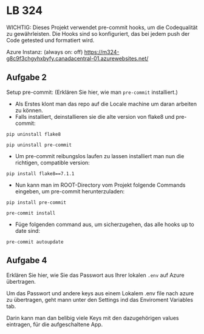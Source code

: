# LB 324

WICHTIG: Dieses Projekt verwendet pre-commit hooks, um die Codequalität zu gewährleisten. Die Hooks sind so konfiguriert, das bei jedem push der Code getested und formatiert wird.

Azure Instanz: (always on: off)
https://m324-g8c9f3chgyhxbyfy.canadacentral-01.azurewebsites.net/


## Aufgabe 2
Setup pre-commit:
(Erklären Sie hier, wie man `pre-commit` installiert.)

- Als Erstes klont man das repo auf die Locale machine um daran arbeiten zu können.
- Falls installiert, deinstallieren sie die alte version von flake8 und pre-commit:

`pip uninstall flake8`

`pip uninstall pre-commit`

- Um pre-commit reibungslos laufen zu lassen installiert man nun die richtigen, compatible version:

`pip install flake8==7.1.1`

- Nun kann man im ROOT-Directory vom Projekt folgende Commands eingeben, um pre-commit herunterzuladen:

`pip install pre-commit`

`pre-commit install`

- Füge folgenden command aus, um sicherzugehen, das alle hooks up to date sind:

`pre-commit autoupdate`


## Aufgabe 4

Erklären Sie hier, wie Sie das Passwort aus Ihrer lokalen `.env` auf Azure übertragen.

Um das Passwort und andere keys aus einem Lokalem .env file nach azure zu übertragen, geht mann unter den Settings ind das Enviroment Variables tab. 

Darin kann man dan belibig viele Keys mit den dazugehörigen values eintragen, für die aufgeschaltene App.
